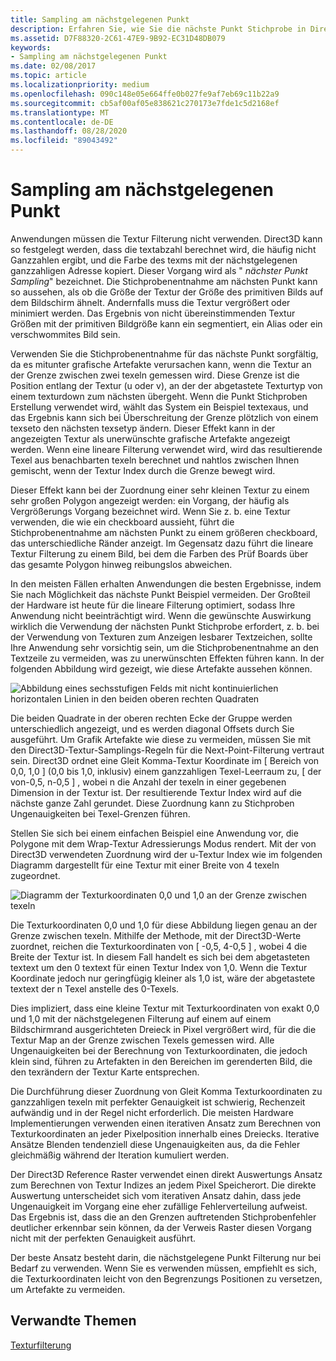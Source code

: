 ```yaml
---
title: Sampling am nächstgelegenen Punkt
description: Erfahren Sie, wie Sie die nächste Punkt Stichprobe in Direct3D als Alternative zur Textur Filterung für die Verarbeitung von Texturen in einer Anwendung verwenden.
ms.assetid: D7F88320-2C61-47E9-9B92-EC31D48DB079
keywords:
- Sampling am nächstgelegenen Punkt
ms.date: 02/08/2017
ms.topic: article
ms.localizationpriority: medium
ms.openlocfilehash: 090c148e05e664ffe0b027fe9af7eb69c11b22a9
ms.sourcegitcommit: cb5af00af05e838621c270173e7fde1c5d2168ef
ms.translationtype: MT
ms.contentlocale: de-DE
ms.lasthandoff: 08/28/2020
ms.locfileid: "89043492"
---
```

# <a name="span-iddirect3dconceptsnearest-point_samplingspannearest-point-sampling"></a><span id="direct3dconcepts.nearest-point_sampling"></span>Sampling am nächstgelegenen Punkt


Anwendungen müssen die Textur Filterung nicht verwenden. Direct3D kann so festgelegt werden, dass die textabzahl berechnet wird, die häufig nicht Ganzzahlen ergibt, und die Farbe des texms mit der nächstgelegenen ganzzahligen Adresse kopiert. Dieser Vorgang wird als " *nächster Punkt Sampling*" bezeichnet. Die Stichprobenentnahme am nächsten Punkt kann so aussehen, als ob die Größe der Textur der Größe des primitiven Bilds auf dem Bildschirm ähnelt. Andernfalls muss die Textur vergrößert oder minimiert werden. Das Ergebnis von nicht übereinstimmenden Textur Größen mit der primitiven Bildgröße kann ein segmentiert, ein Alias oder ein verschwommites Bild sein.

Verwenden Sie die Stichprobenentnahme für das nächste Punkt sorgfältig, da es mitunter grafische Artefakte verursachen kann, wenn die Textur an der Grenze zwischen zwei texeln gemessen wird. Diese Grenze ist die Position entlang der Textur (u oder v), an der der abgetastete Texturtyp von einem texturdown zum nächsten übergeht. Wenn die Punkt Stichproben Erstellung verwendet wird, wählt das System ein Beispiel textexaus, und das Ergebnis kann sich bei Überschreitung der Grenze plötzlich von einem texseto den nächsten texsetyp ändern. Dieser Effekt kann in der angezeigten Textur als unerwünschte grafische Artefakte angezeigt werden. Wenn eine lineare Filterung verwendet wird, wird das resultierende Texel aus benachbarten texeln berechnet und nahtlos zwischen Ihnen gemischt, wenn der Textur Index durch die Grenze bewegt wird.

Dieser Effekt kann bei der Zuordnung einer sehr kleinen Textur zu einem sehr großen Polygon angezeigt werden: ein Vorgang, der häufig als Vergrößerungs Vorgang bezeichnet wird. Wenn Sie z. b. eine Textur verwenden, die wie ein checkboard aussieht, führt die Stichprobenentnahme am nächsten Punkt zu einem größeren checkboard, das unterschiedliche Ränder anzeigt. Im Gegensatz dazu führt die lineare Textur Filterung zu einem Bild, bei dem die Farben des Prüf Boards über das gesamte Polygon hinweg reibungslos abweichen.

In den meisten Fällen erhalten Anwendungen die besten Ergebnisse, indem Sie nach Möglichkeit das nächste Punkt Beispiel vermeiden. Der Großteil der Hardware ist heute für die lineare Filterung optimiert, sodass Ihre Anwendung nicht beeinträchtigt wird. Wenn die gewünschte Auswirkung wirklich die Verwendung der nächsten Punkt Stichprobe erfordert, z. b. bei der Verwendung von Texturen zum Anzeigen lesbarer Textzeichen, sollte Ihre Anwendung sehr vorsichtig sein, um die Stichprobenentnahme an den Textzeile zu vermeiden, was zu unerwünschten Effekten führen kann. In der folgenden Abbildung wird gezeigt, wie diese Artefakte aussehen können.

![Abbildung eines sechsstufigen Felds mit nicht kontinuierlichen horizontalen Linien in den beiden oberen rechten Quadraten](images/ptrtfct.png)

Die beiden Quadrate in der oberen rechten Ecke der Gruppe werden unterschiedlich angezeigt, und es werden diagonal Offsets durch Sie ausgeführt. Um Grafik Artefakte wie diese zu vermeiden, müssen Sie mit den Direct3D-Textur-Samplings-Regeln für die Next-Point-Filterung vertraut sein. Direct3D ordnet eine Gleit Komma-Textur Koordinate im \[ Bereich von 0,0, 1,0 \] (0,0 bis 1,0, inklusiv) einem ganzzahligen Texel-Leerraum zu, \[ der von-0,5, n-0,5 \] , wobei n die Anzahl der texeln in einer gegebenen Dimension in der Textur ist. Der resultierende Textur Index wird auf die nächste ganze Zahl gerundet. Diese Zuordnung kann zu Stichproben Ungenauigkeiten bei Texel-Grenzen führen.

Stellen Sie sich bei einem einfachen Beispiel eine Anwendung vor, die Polygone mit dem Wrap-Textur Adressierungs Modus rendert. Mit der von Direct3D verwendeten Zuordnung wird der u-Textur Index wie im folgenden Diagramm dargestellt für eine Textur mit einer Breite von 4 texeln zugeordnet.

![Diagramm der Texturkoordinaten 0,0 und 1,0 an der Grenze zwischen texeln](images/ptsmpprb.png)

Die Texturkoordinaten 0,0 und 1,0 für diese Abbildung liegen genau an der Grenze zwischen texeln. Mithilfe der Methode, mit der Direct3D-Werte zuordnet, reichen die Texturkoordinaten von \[ -0,5, 4-0,5 \] , wobei 4 die Breite der Textur ist. In diesem Fall handelt es sich bei dem abgetasteten textext um den 0 textext für einen Textur Index von 1,0. Wenn die Textur Koordinate jedoch nur geringfügig kleiner als 1,0 ist, wäre der abgetastete textext der n Texel anstelle des 0-Texels.

Dies impliziert, dass eine kleine Textur mit Texturkoordinaten von exakt 0,0 und 1,0 mit der nächstgelegenen Filterung auf einem auf einem Bildschirmrand ausgerichteten Dreieck in Pixel vergrößert wird, für die die Textur Map an der Grenze zwischen Texels gemessen wird. Alle Ungenauigkeiten bei der Berechnung von Texturkoordinaten, die jedoch klein sind, führen zu Artefakten in den Bereichen im gerenderten Bild, die den texrändern der Textur Karte entsprechen.

Die Durchführung dieser Zuordnung von Gleit Komma Texturkoordinaten zu ganzzahligen texeln mit perfekter Genauigkeit ist schwierig, Rechenzeit aufwändig und in der Regel nicht erforderlich. Die meisten Hardware Implementierungen verwenden einen iterativen Ansatz zum Berechnen von Texturkoordinaten an jeder Pixelposition innerhalb eines Dreiecks. Iterative Ansätze Blenden tendenziell diese Ungenauigkeiten aus, da die Fehler gleichmäßig während der Iteration kumuliert werden.

Der Direct3D Reference Raster verwendet einen direkt Auswertungs Ansatz zum Berechnen von Textur Indizes an jedem Pixel Speicherort. Die direkte Auswertung unterscheidet sich vom iterativen Ansatz dahin, dass jede Ungenauigkeit im Vorgang eine eher zufällige Fehlerverteilung aufweist. Das Ergebnis ist, dass die an den Grenzen auftretenden Stichprobenfehler deutlicher erkennbar sein können, da der Verweis Raster diesen Vorgang nicht mit der perfekten Genauigkeit ausführt.

Der beste Ansatz besteht darin, die nächstgelegene Punkt Filterung nur bei Bedarf zu verwenden. Wenn Sie es verwenden müssen, empfiehlt es sich, die Texturkoordinaten leicht von den Begrenzungs Positionen zu versetzen, um Artefakte zu vermeiden.

## <a name="span-idrelated-topicsspanrelated-topics"></a><span id="related-topics"></span>Verwandte Themen


[Texturfilterung](texture-filtering.md)

 

 




